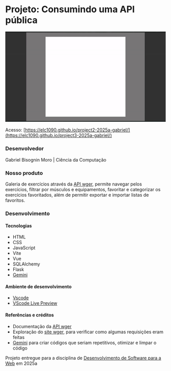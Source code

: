# Projeto: Consumindo uma API pública

<img src="preview.gif" alt="desktop preview" width="720"/>

Acesso: [https://elc1090.github.io/project2-2025a-gabriel/](https://elc1090.github.io/project3-2025a-gabriel/)


### Desenvolvedor
Gabriel Bisognin Moro | Ciência da Computação


### Nosso produto

Galeria de exercícios através da [API wger](https://wger.de/pt-br/software/api), permite navegar pelos exercícios, filtrar por músculos e equipamentos, favoritar e categorizar os exercícios favoritados, além de permitir exportar e importar listas de favoritos.


### Desenvolvimento


#### Tecnologias

- HTML  
- CSS  
- JavaScript
- Vite
- Vue
- SQLAlchemy
- Flask
- [Gemini](https://gemini.google.com/)

#### Ambiente de desenvolvimento

- [Vscode](https://code.visualstudio.com/)   
- [VScode Live Preview](https://marketplace.visualstudio.com/items?itemName=ms-vscode.live-server)   

#### Referências e créditos

- Documentação da [API wger](https://wger.de/pt-br/software/api)  
- Exploração do [site wger](https://wger.de/pt-br/exercise/overview/), para verificar como algumas requisições eram feitas
- [Gemini](https://gemini.google.com/) para criar códigos que seriam repetitivos, otimizar e limpar o código

Projeto entregue para a disciplina de [Desenvolvimento de Software para a Web](http://github.com/andreainfufsm/elc1090-2025a) em 2025a
